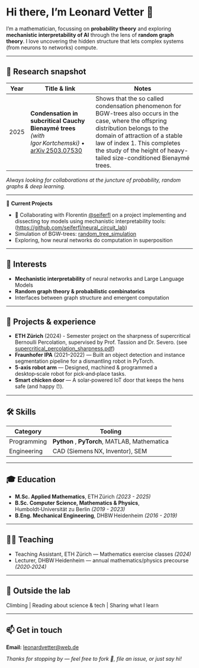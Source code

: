 # Hi there, I’m Leonard Vetter 👋

I’m a mathematician, focussing on **probability theory** and exploring **mechanistic interpretability of AI** through the lens of **random graph theory**. I love uncovering the hidden structure that lets complex systems (from neurons to networks) compute.

---

## 🔬 Research snapshot

| Year | Title & link | Notes |
|------|--------------|-------|
| 2025 | **Condensation in subcritical Cauchy Bienaymé trees** <br>*(with Igor Kortchemski)* • [arXiv 2503.07530](https://arxiv.org/abs/2503.07530) | Shows that the so called condensation phenomenon for BGW-trees also occurs in the case, where the offspring distribution belongs to the domain of attraction of a stable law of index 1. This completes the study of the height of heavy-tailed size-conditioned Bienaymé trees.

*Always looking for collaborations at the juncture of probability, random graphs & deep learning.*

---

🚧 **Current Projects**  
- 🤝 Collaborating with Florentin [@seiferfl](https://github.com/seiferfl) on a project implementing and dissecting toy models using mechanistic interpretability tools: (https://github.com/seiferfl/neural_circuit_lab)
- Simulation of BGW-trees: [random_tree_simulation](https://github.com/leonardvetter/random_tree_simulation.git)
-  Exploring, how neural networks do computation in superposition

---

## 🎯 Interests

- **Mechanistic interpretability** of neural networks and Large Language Models
- **Random graph theory & probabilistic combinatorics**
- Interfaces between graph structure and emergent computation

---

## 💼 Projects & experience

- **ETH Zürich** (2024) - Semester project on the sharpness of supercritical Bernoulli Percolation, supervised by Prof. Tassion and Dr. Severo. (see [supercritical_percolation_sharpness.pdf](https://github.com/leonardvetter/leonardvetter/blob/main/supercritical_percolation_sharpness.pdf))
- **Fraunhofer IPA** (2021–2022) — Built an object detection and instance segmentation pipeline for a dismantling robot in PyTorch.
- **5‑axis robot arm** — Designed, machined & programmed a desktop‑scale robot for pick‑and‑place tasks.
- **Smart chicken door** — A solar‑powered IoT door that keeps the hens safe (and happy ⏰).

---

## 🛠️ Skills

| Category | Tooling |
|----------|---------|
| Programming | **Python** , **PyTorch**, MATLAB, Mathematica |
| Engineering | CAD (Siemens NX, Inventor), SEM |

---

## 🎓 Education

- **M.Sc. Applied Mathematics**, ETH Zürich *(2023 - 2025)*
- **B.Sc. Computer Science, Mathematics & Physics**, Humboldt‑Universität zu Berlin *(2019 - 2023)* 
- **B.Eng. Mechanical Engineering**, DHBW Heidenheim *(2016 - 2019)* 

---

## 👩‍🏫 Teaching

- Teaching Assistant, ETH Zürich — Mathematics exercise classes *(2024)*
- Lecturer, DHBW Heidenheim — annual mathematics/physics precourse *(2020‑2024)*

---

## 🧗 Outside the lab

Climbing | Reading about science & tech | Sharing what I learn

---

## 📫 Get in touch

**Email:** leonardvetter@web.de

*Thanks for stopping by — feel free to fork 🍴, file an issue, or just say hi!*

<!--
**leonardvetter/leonardvetter** is a ✨ _special_ ✨ repository because its `README.md` (this file) appears on your GitHub profile.

Here are some ideas to get you started:

- 🔭 I’m currently working on ...
- 🌱 I’m currently learning ...
- 👯 I’m looking to collaborate on ...
- 🤔 I’m looking for help with ...
- 💬 Ask me about ...
- 📫 How to reach me: ...
- 😄 Pronouns: ...
- ⚡ Fun fact: ...
-->
